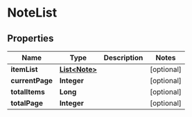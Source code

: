 

# NoteList

## Properties

Name | Type | Description | Notes
------------ | ------------- | ------------- | -------------
**itemList** | [**List&lt;Note&gt;**](Note.md) |  |  [optional]
**currentPage** | **Integer** |  |  [optional]
**totalItems** | **Long** |  |  [optional]
**totalPage** | **Integer** |  |  [optional]




